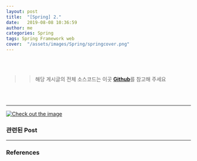 ```yaml
---
layout: post
title:  "[Spring] 2."
date:   2019-08-08 10:36:59
author: me
categories: Spring
tags: Spring Framework web 
cover:  "/assets/images/Spring/springcover.png"
---
```


<br />
<br />

>> 해당 게시글의 전체 소스코드는 이곳 <a href=""><strong>Github</strong></a>를 참고해 주세요

<br />
<br />

<hr />

<a href="{{ site.spring_img }}/.JPG" data-lightbox="falcon9-large" data-title="Check out the image">
  <img src="{{ site.spring_img }}/.JPG" title="Check out the image">
</a>


### 관련된 Post


<hr />


### References

